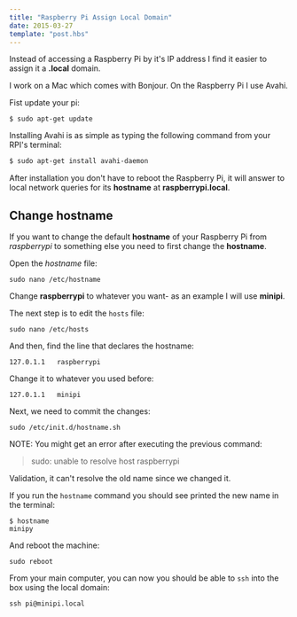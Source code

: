 ```yaml
---
title: "Raspberry Pi Assign Local Domain"
date: 2015-03-27
template: "post.hbs"
---
```



Instead of accessing a Raspberry Pi by it's IP address I find it easier to assign it a **<hostname>.local** domain.

I work on a Mac which comes with Bonjour. On the Raspberry Pi I use Avahi.

Fist update your pi:
```
$ sudo apt-get update
```

Installing Avahi is as simple as typing the following command from your RPI's terminal:
```bash
$ sudo apt-get install avahi-daemon 
```

After installation you don't have to reboot the Raspberry Pi, it will answer to local network queries for its **hostname** at **raspberrypi.local**.

## Change hostname 
If you want to change the default **hostname** of your Raspberry Pi from *raspberrypi* to something else you need to first change the **hostname**.

Open the *hostname* file:
```
sudo nano /etc/hostname
```

Change **raspberrypi** to whatever you want- as an example I will use **minipi**.

The next step is to edit the `hosts` file:

```
sudo nano /etc/hosts
```

And then, find the line that declares the hostname:

```
127.0.1.1   raspberrypi
```

Change it to whatever you used before:

```
127.0.1.1   minipi
```

Next, we need to commit the changes:
```
sudo /etc/init.d/hostname.sh
```

NOTE: 
You might get an error after executing the previous command:
>sudo: unable to resolve host raspberrypi

Validation, it can't resolve the old name since we changed it.

If you run the `hostname` command you should see printed the new name in the terminal:
```
$ hostname
minipy
```

And reboot the machine:

```
sudo reboot
```

From your main computer, you can now you should be able to `ssh` into the box using the local domain:

```
ssh pi@minipi.local
```

